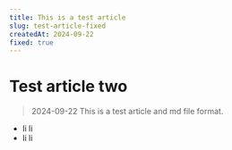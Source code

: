 ```yaml
---
title: This is a test article
slug: test-article-fixed
createdAt: 2024-09-22
fixed: true
---
```



# Test article two
> 2024-09-22 This is a test article and md file format.


* li li
* li li

